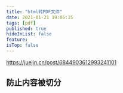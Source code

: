 ```yaml
---
title: "html转PDF文件"
date: 2021-01-21 19:05:15
tags: [pdf]
published: true
hideInList: false
feature:
isTop: false
---
```


https://juejin.cn/post/6844903612993241101

## 防止内容被切分
